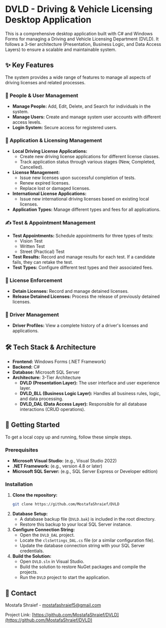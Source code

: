 # DVLD - Driving & Vehicle Licensing Desktop Application

This is a comprehensive desktop application built with C# and Windows Forms for managing a Driving and Vehicle Licensing Department (DVLD). It follows a 3-tier architecture (Presentation, Business Logic, and Data Access Layers) to ensure a scalable and maintainable system.

## ✨ Key Features

The system provides a wide range of features to manage all aspects of driving licenses and related processes.

### 👤 People & User Management
- **Manage People:** Add, Edit, Delete, and Search for individuals in the system.
- **Manage Users:** Create and manage system user accounts with different access levels.
- **Login System:** Secure access for registered users.

### 📝 Application & Licensing Management
- **Local Driving License Applications:**
  - Create new driving license applications for different license classes.
  - Track application status through various stages (New, Completed, Cancelled).
- **License Management:**
  - Issue new licenses upon successful completion of tests.
  - Renew expired licenses.
  - Replace lost or damaged licenses.
- **International License Applications:**
  - Issue new international driving licenses based on existing local licenses.
- **Application Types:** Manage different types and fees for all applications.

### ✍️ Test & Appointment Management
- **Test Appointments:** Schedule appointments for three types of tests:
  - Vision Test
  - Written Test
  - Street (Practical) Test
- **Test Results:** Record and manage results for each test. If a candidate fails, they can retake the test.
- **Test Types:** Configure different test types and their associated fees.

### 👮 License Enforcement
- **Detain Licenses:** Record and manage detained licenses.
- **Release Detained Licenses:** Process the release of previously detained licenses.

### 🚗 Driver Management
- **Driver Profiles:** View a complete history of a driver's licenses and applications.

## 🛠️ Tech Stack & Architecture

- **Frontend:** Windows Forms (.NET Framework)
- **Backend:** C#
- **Database:** Microsoft SQL Server
- **Architecture:** 3-Tier Architecture
  - **DVLD (Presentation Layer):** The user interface and user experience layer.
  - **DVLD_BLL (Business Logic Layer):** Handles all business rules, logic, and data processing.
  - **DVLD_DAL (Data Access Layer):** Responsible for all database interactions (CRUD operations).

## 🚀 Getting Started

To get a local copy up and running, follow these simple steps.

### Prerequisites
- **Microsoft Visual Studio:** (e.g., Visual Studio 2022)
- **.NET Framework:** (e.g., version 4.8 or later)
- **Microsoft SQL Server:** (e.g., SQL Server Express or Developer edition)

### Installation
1. **Clone the repository:**
   ```sh
   git clone https://github.com/MostafaShraief/DVLD
   ```
2. **Database Setup:**
   - A database backup file (`DVLD.bak`) is included in the root directory.
   - Restore this backup to your local SQL Server instance.
1. **Configure Connection String:**
   - Open the `DVLD_DAL` project.
   - Locate the `clsSettings_DAL.cs` file (or a similar configuration file).
   - Update the database connection string with your SQL Server credentials.
4. **Build the Solution:**
   - Open `DVLD.sln` in Visual Studio.
   - Build the solution to restore NuGet packages and compile the projects.
   - Run the `DVLD` project to start the application.

## 📧 Contact

Mostafa Shraief - mostafashraief5@gmail.com

Project Link: [https://github.com/MostafaShraief/DVLD](https://github.com/MostafaShraief/DVLD)